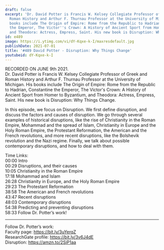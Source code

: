 ```yaml
---
draft: false
excerpt: 'Dr. David Potter is Francis W. Kelsey Collegiate Professor of Greek and
  Roman History and Arthur F. Thurnau Professor at the University of Michigan. His
  books include The Origin of Empire: Rome from the Republic to Hadrian, Constantine
  the Emperor, The Victor''s Crown: A History of Ancient Sport from Homer to Byzantium,
  and Theodora: Actress, Empress, Saint. His new book is Disruption: Why Things Change.'
id: e489
image: https://i.ytimg.com/vi/dY-Kqxe-k-I/maxresdefault.jpg
publishDate: 2021-07-01
title: '#489 David Potter - Disruption: Why Things Change'
youtubeid: dY-Kqxe-k-I
---
```

RECORDED ON JUNE 9th 2021.  
Dr. David Potter is Francis W. Kelsey Collegiate Professor of Greek and Roman History and Arthur F. Thurnau Professor at the University of Michigan. His books include The Origin of Empire: Rome from the Republic to Hadrian, Constantine the Emperor, The Victor's Crown: A History of Ancient Sport from Homer to Byzantium, and Theodora: Actress, Empress, Saint. His new book is Disruption: Why Things Change.

In this episode, we focus on Disruption. We first define disruption, and discuss the factors and causes of disruption. We go through several examples of historical disruptions, like the rise of Christianity in the Roman Empire, Mohammad and the spread of Islam, Christianity in Europe and the Holy Roman Empire, the Protestant Reformation, the American and the French revolutions, and more recent disruptions, like the Bolshevik revolution and the Nazi regime. Finally, we talk about possible contemporary disruptions, and how to deal with them.

Time Links:  
00:00  Intro  
00:29  Disruptions, and their causes  
10:05  Christianity in the Roman Empire  
17:18  Mohammad and Islam  
26:28  Christianity in Europe, and the Holy Roman Empire  
29:23  The Protestant Reformation  
38:58  The American and French revolutions  
43:47  Recent disruptions  
48:03  Contemporary disruptions  
54:38  Predicting and preventing disruptions  
58:33  Follow Dr. Potter’s work!

---

Follow Dr. Potter’s work:  
Faculty page: https://bit.ly/3uYerqZ  
ResearchGate profile: https://bit.ly/3v6J4dE  
Disruption: https://amzn.to/2SiP1aa
